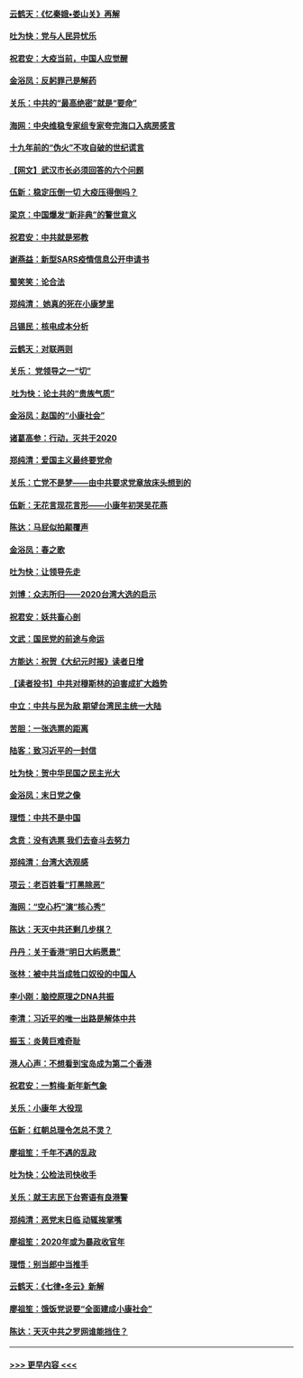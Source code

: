 #### [云鹤天：《忆秦娥▪娄山关》再解](../pages/nsc993/n11824682.md?t=01280401) 
#### [吐为快：党与人民异忧乐](../pages/nsc993/n11824660.md?t=01280401) 
#### [祝君安：大疫当前，中国人应觉醒](../pages/nsc993/n11821946.md?t=01280401) 
#### [金浴凤：反躬罪己是解药](../pages/nsc993/n11820280.md?t=01280401) 
#### [关乐：中共的“最高绝密”就是“要命”](../pages/nsc993/n11816946.md?t=01280401) 
#### [海网：中央维稳专家组专家夸完海口入病房感言](../pages/nsc993/n11815138.md?t=01280401) 
#### [十九年前的“伪火”不攻自破的世纪谎言](../pages/nsc993/n11813238.md?t=01280401) 
#### [【网文】武汉市长必须回答的六个问题](../pages/nsc993/n11813848.md?t=01280401) 
#### [伍新：稳定压倒一切 大疫压得倒吗？](../pages/nsc993/n11812634.md?t=01280401) 
#### [梁京：中国爆发“新非典”的警世意义](../pages/nsc993/n11812554.md?t=01280401) 
#### [祝君安：中共就是邪教](../pages/nsc993/n11812431.md?t=01280401) 
#### [谢燕益：新型SARS疫情信息公开申请书](../pages/nsc993/n11808840.md?t=01280401) 
#### [蜀笑笑：论合法](../pages/nsc993/n11808064.md?t=01280401) 
#### [郑纯清： 她真的死在小康梦里](../pages/nsc993/n11806623.md?t=01280401) 
#### [吕锡民：核电成本分析](../pages/nsc993/n11806284.md?t=01280401) 
#### [云鹤天：对联两则](../pages/nsc993/n11805957.md?t=01280401) 
#### [关乐： 党领导之一“切”](../pages/nsc993/n11804505.md?t=01280401) 
#### [ 吐为快：论土共的“贵族气质”](../pages/nsc993/n11804490.md?t=01280401) 
#### [金浴凤：赵国的“小康社会”](../pages/nsc993/n11804452.md?t=01280401) 
#### [诸葛高参：行动，灭共于2020](../pages/nsc993/n11804120.md?t=01280401) 
#### [郑纯清：爱国主义最终要党命](../pages/nsc993/n11802197.md?t=01280401) 
#### [关乐：亡党不是梦——由中共要求党章放床头想到的](../pages/nsc993/n11802156.md?t=01280401) 
#### [伍新：无花言现花言形——小康年初哭吴花燕](../pages/nsc993/n11800044.md?t=01280401) 
#### [陈达：马屁似拍颠覆声](../pages/nsc993/n11800010.md?t=01280401) 
#### [金浴凤：春之歌](../pages/nsc993/n11797687.md?t=01280401) 
#### [吐为快：让领导先走](../pages/nsc993/n11797512.md?t=01280401) 
#### [刘博：众志所归——2020台湾大选的启示](../pages/nsc993/n11796878.md?t=01280401) 
#### [祝君安：妖共畜心剖](../pages/nsc993/n11794273.md?t=01280401) 
#### [文武：国民党的前途与命运](../pages/nsc993/n11794198.md?t=01280401) 
#### [方能达：祝贺《大纪元时报》读者日增](../pages/nsc993/n11793807.md?t=01280401) 
#### [【读者投书】中共对穆斯林的迫害成扩大趋势](../pages/nsc993/n11791371.md?t=01280401) 
#### [中立：中共与民为敌 期望台湾民主统一大陆](../pages/nsc993/n11790392.md?t=01280401) 
#### [苦胆：一张选票的距离](../pages/nsc993/n11788914.md?t=01280401) 
#### [陆客：致习近平的一封信](../pages/nsc993/n11788867.md?t=01280401) 
#### [吐为快：贺中华民国之民主光大](../pages/nsc993/n11788618.md?t=01280401) 
#### [金浴凤：末日党之像](../pages/nsc993/n11787475.md?t=01280401) 
#### [理悟：中共不是中国](../pages/nsc993/n11787463.md?t=01280401) 
#### [念贲：没有选票  我们去奋斗去努力](../pages/nsc993/n11787398.md?t=01280401) 
#### [郑纯清：台湾大选观感](../pages/nsc993/n11786210.md?t=01280401) 
#### [项云：老百姓看“打黑除恶”](../pages/nsc993/n11785398.md?t=01280401) 
#### [海网：“空心朽”演“核心秀”](../pages/nsc993/n11783874.md?t=01280401) 
#### [陈达：天灭中共还剩几步棋？](../pages/nsc993/n11783719.md?t=01280401) 
#### [丹丹：关于香港“明日大屿愿景”](../pages/nsc993/n11783273.md?t=01280401) 
#### [张林：被中共当成牲口奴役的中国人](../pages/nsc993/n11782397.md?t=01280401) 
#### [李小刚：脑控原理之DNA共振](../pages/nsc993/n11780962.md?t=01280401) 
#### [李清：习近平的唯一出路是解体中共](../pages/nsc993/n11780866.md?t=01280401) 
#### [振玉：炎黄巨难奇耻](../pages/nsc993/n11779632.md?t=01280401) 
#### [港人心声：不想看到宝岛成为第二个香港](../pages/nsc993/n11778817.md?t=01280401) 
#### [祝君安：一剪梅‧新年新气象](../pages/nsc993/n11776340.md?t=01280401) 
#### [关乐：小康年 大役现](../pages/nsc993/n11774213.md?t=01280401) 
#### [伍新：红朝总理令怎总不灵？](../pages/nsc993/n11770813.md?t=01280401) 
#### [廖祖笙：千年不遇的乱政](../pages/nsc993/n11770373.md?t=01280401) 
#### [吐为快：公检法司快收手](../pages/nsc993/n11770359.md?t=01280401) 
#### [关乐：就王志民下台寄语有良港警](../pages/nsc993/n11769903.md?t=01280401) 
#### [郑纯清：恶党末日临 动辄挨掌嘴](../pages/nsc993/n11769356.md?t=01280401) 
#### [廖祖笙：2020年或为暴政收官年](../pages/nsc993/n11768216.md?t=01280401) 
#### [理悟：别当郎中当推手](../pages/nsc993/n11768243.md?t=01280401) 
#### [云鹤天：《七律▪冬云》新解](../pages/nsc993/n11768204.md?t=01280401) 
#### [廖祖笙：饿饭党说要“全面建成小康社会”](../pages/nsc993/n11767482.md?t=01280401) 
#### [陈达：天灭中共之罗网谁能挡住？](../pages/nsc993/n11767465.md?t=01280401) 

----
#### [ >>> 更早内容 <<< ](../indexes/nsc993-earlier.md)
